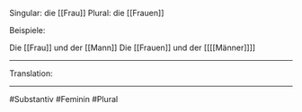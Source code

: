 Singular: die [[Frau]]
Plural: die [[Frauen]]


Beispiele:

Die [[Frau]] und der [[Mann]]
Die [[Frauen]] und der [[[[Männer]]]]


---
Translation:


---

#Substantiv #Feminin  #Plural 

